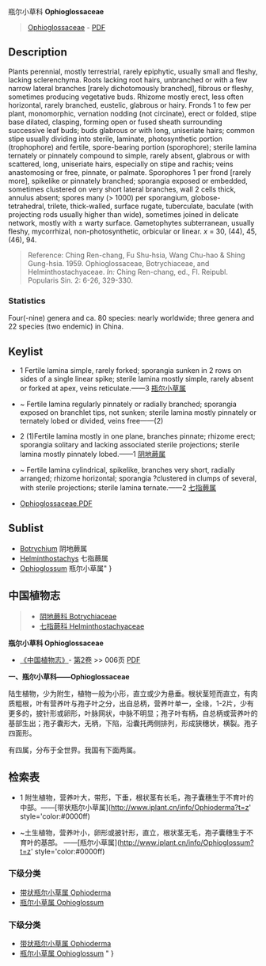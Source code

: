 瓶尔小草科 **Ophioglossaceae**

> [Ophioglossaceae](http://www.iplant.cn/info/Ophioglossaceae?t=foc) - [PDF](http://www.iplant.cn/foc/pdf/Ophioglossaceae.pdf)

## Description

Plants perennial, mostly terrestrial, rarely epiphytic, usually small and fleshy, lacking sclerenchyma. Roots lacking root hairs, unbranched or with a few narrow lateral branches [rarely dichotomously branched], fibrous or fleshy, sometimes producing vegetative buds. Rhizome mostly erect, less often horizontal, rarely branched, eustelic, glabrous or hairy. Fronds 1 to few per plant, monomorphic, vernation nodding (not circinate), erect or folded, stipe base dilated, clasping, forming open or fused sheath surrounding successive leaf buds; buds glabrous or with long, uniseriate hairs; common stipe usually dividing into sterile, laminate, photosynthetic portion (trophophore) and fertile, spore-bearing portion (sporophore); sterile lamina ternately or pinnately compound to simple, rarely absent, glabrous or with scattered, long, uniseriate hairs, especially on stipe and rachis; veins anastomosing or free, pinnate, or palmate. Sporophores 1 per frond [rarely more], spikelike or pinnately branched; sporangia exposed or embedded, sometimes clustered on very short lateral branches, wall 2 cells thick, annulus absent; spores many (> 1000) per sporangium, globose-tetrahedral, trilete, thick-walled, surface rugate, tuberculate, baculate (with projecting rods usually higher than wide), sometimes joined in delicate network, mostly with ± warty surface. Gametophytes subterranean, usually fleshy, mycorrhizal, non-photosynthetic, orbicular or linear. *x* = 30, (44), 45, (46), 94.




> Reference: 
> Ching Ren-chang, Fu Shu-hsia, Wang Chu-hao & Shing Gung-hsia. 1959. Ophioglossaceae, Botrychiaceae, and Helminthostachyaceae. *In:* Ching Ren-chang, ed., Fl. Reipubl. Popularis Sin. 2: 6-26, 329-330.

### Statistics
Four(-nine) genera and ca. 80 species: nearly worldwide; three genera and 22 species (two endemic) in China.


## Keylist

* 1 Fertile lamina simple, rarely forked; sporangia sunken in 2 rows on sides of a single linear spike; sterile lamina mostly simple, rarely absent or forked at apex, veins reticulate.——3  [瓶尔小草属](http://www.iplant.cn/info/Ophioglossum?t=foc)
* ~ Fertile lamina regularly pinnately or radially branched; sporangia exposed on branchlet tips, not sunken; sterile lamina mostly pinnately or ternately lobed or divided, veins free——(2)

* 2 (1)Fertile lamina mostly in one plane, branches pinnate; rhizome erect; sporangia solitary and lacking associated sterile projections; sterile lamina mostly pinnately lobed.——1  [阴地蕨属](http://www.iplant.cn/info/Botrychium?t=foc)
* ~ Fertile lamina cylindrical, spikelike, branches very short, radially arranged; rhizome horizontal; sporangia ?clustered in clumps of several, with sterile projections; sterile lamina ternate.——2  [七指蕨属](http://www.iplant.cn/info/Helminthostachys?t=foc)


* [Ophioglossaceae.PDF](http://www.iplant.cn/foc/pdf/Ophioglossaceae.pdf)

## Sublist

* [Botrychium](http://www.iplant.cn/info/Botrychium?t=foc)
 阴地蕨属
* [Helminthostachys](http://www.iplant.cn/info/Helminthostachys?t=foc)
 七指蕨属
* [Ophioglossum](http://www.iplant.cn/info/Ophioglossum?t=foc) 瓶尔小草属"
}
## 中国植物志

> * [阴地蕨科  Botrychiaceae](http://www.iplant.cn/info/Botrychiaceae?t=z)
> * [七指蕨科  Helminthostachyaceae](http://www.iplant.cn/info/Helminthostachyaceae?t=z)


**瓶尔小草科 Ophioglossaceae**

* [《中国植物志》](http://www.iplant.cn/frps)- [第2卷](http://www.iplant.cn/frps/vol/2) >> 006页 [PDF](http://www.iplant.cn/frps/pdf/2/006z.pdf)


**一、瓶尔小草科——Ophioglossaceae**

陆生植物，少为附生，植物一般为小形，直立或少为悬垂。根状茎短而直立，有肉质粗根，叶有营养叶与孢子叶之分，出自总柄，营养叶单一，全缘，1-2片，少有更多的，披针形或卵形，叶脉网状，中脉不明显；孢子叶有柄，自总柄或营养叶的基部生出；孢子囊形大，无柄，下陷，沿囊托两侧排列，形成狭穗状，横裂。孢子四面形。

有四属，分布于全世界。我国有下面两属。

## 检索表

* 1 附生植物，营养叶大，带形，下垂，根状茎有长毛，孢子囊穗生于不育叶的中部。——[带状瓶尔小草属](http://www.iplant.cn/info/Ophioderma?t=z'  style='color:#0000ff)

* ~土生植物，营养叶小，卵形或披针形，直立，根状茎无毛，孢子囊穗生于不育叶的基部。 ——[瓶尔小草属](http://www.iplant.cn/info/Ophioglossum?t=z'  style='color:#0000ff)

### 下级分类
* [带状瓶尔小草属  Ophioderma](http://www.iplant.cn/info/Ophioderma?t=z)
* [瓶尔小草属  Ophioglossum](http://www.iplant.cn/info/Ophioglossum?t=z)

### 下级分类
* [带状瓶尔小草属  Ophioderma](http://iplant.cn/info/sp/Ophioderma?t=z)
* [瓶尔小草属  Ophioglossum](http://iplant.cn/info/sp/Ophioglossum?t=z)
"
}